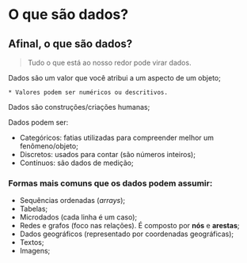 # O que são dados?  

## Afinal, o que são dados? 

> Tudo o que está ao nosso redor pode virar dados.  

Dados são um valor que você atribui a um aspecto de um objeto;  

    * Valores podem ser numéricos ou descritivos.  

Dados são construções/criações humanas;  

Dados podem ser: 

* Categóricos: fatias utilizadas para compreender melhor um fenômeno/objeto;  
* Discretos: usados para contar (são números inteiros);   
* Contínuos: são dados de medição;  

### Formas mais comuns que os dados podem assumir:  

* Sequências ordenadas (*arrays*);  
* Tabelas;  
* Microdados (cada linha é um caso);  
* Redes e grafos (foco nas relações). É composto por **nós** e **arestas**;  
* Dados geográficos (representado por coordenadas geográficas);  
* Textos;  
* Imagens;  

